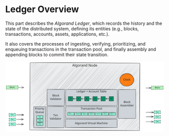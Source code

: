 # Ledger Overview

This part describes the _Algorand Ledger_, which records the history and the state
of the distributed system, defining its entities (e.g., blocks, transactions, accounts,
assets, applications, etc.).

It also covers the processes of ingesting, verifying, prioritizing, and enqueuing
transactions in the transaction pool, and finally assembly and appending blocks to
commit their state transition.

![Ledger Overview](../_images/ledger-overview.svg "Ledger Overview")
